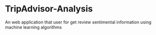 # TripAdvisor-Analysis
An web application that user for get review sentimental information using machine learning algorithms  
